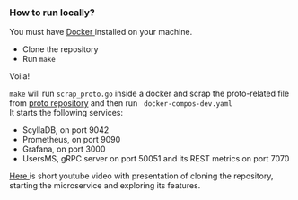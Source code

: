 <h3> How to run locally? </h3>

You must have <a href="https://www.docker.com"> Docker </a> installed on your machine.

<p>
    <ul>
        <li>Clone the repository</li>
        <li>Run <code>make</code> </li>
    </ul>
</p>

Voila!

<code>make</code> will run <code>scrap_proto.go</code> inside a docker 
and scrap the proto-related file from <a href="https://github.com/Via-Go/proto">proto repository</a>
and then run <code> docker-compos-dev.yaml </code> <br>
It starts the following services:

- ScyllaDB, on port 9042
- Prometheus, on port 9090
- Grafana, on port 3000
- UsersMS, gRPC server on port 50051 and its REST metrics on port 7070

<a href="https://youtu.be/fHDOKKAQNWk"> Here </a> is short youtube video with presentation of cloning the repository, starting the microservice and exploring
its features.
